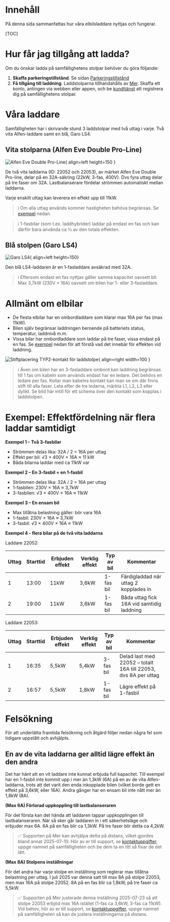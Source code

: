 # Innehåll

På denna sida sammanfattas hur våra elbilsladdare nyttjas och fungerar.

[TOC]

# Hur får jag tillgång att ladda?

Om du önskar ladda på samfällighetens stolpar behöver du göra följande:

1. **Skaffa parkeringstillstånd**. Se sidan [Parkeringstillstånd](./parkering.md#parkeringstillstand)
2. **Få tillgång till laddning**. Laddstolparna tillhandahålls av [Mer](https://se.mer.eco/). Skaffa ett konto, antingen via webben eller appen, och be [kundtjänst](https://se.mer.eco/mer/kontakta-oss/) att registrera dig på samfällighetens stolpar.

# Våra laddare

Samfälligheten har i skrivande stund 3 laddstolpar med två uttag i varje. Två vita Alfen-laddare samt en blå, Garo LS4.

## Vita stolparna (Alfen Eve Double Pro-Line)

![Alfen Eve Double Pro-Line](./img/alfen-eve-double-pro-line.png){ align=left height=150 }

De två vita laddarna (ID: 22052 och 22053), av märket Alfen Eve Double Pro-line, delar på en 32A-säkring (22kW, 3-fas, 400V). Dvs fyra uttag delar på tre faser om 32A. Lastbalanserare fördelar strömmen automatiskt mellan laddarna.

Varje enskilt uttag kan leverera en effekt upp till 11kW.

> ℹ️ Om alla uttag används kommer hastigheten behöva begränsas. Se [exempel](#exempel-effektfordelning-nar-flera-laddar-samtidigt) nedan.

> ℹ️ 1-fasbilar (som t.ex. laddhybrider) laddar på endast en fas och kan därför bara använda ca ⅓ av den totala effekten.

## Blå stolpen (Garo LS4)

![Garo LS4](./img/garo-ls4.jpg){ align=left height=150}

Den blå LS4-laddaren är en 1-fasladdare avsäkrad med 32A.

> ℹ️ Eftersom endast en fas nyttjas gäller samma kapacitet oavsett bil: Max 3,7kW (230V × 16A) oavsett om bilen har 1- eller 3-fasladdare.

# Allmänt om elbilar

- De flesta elbilar har en ombordladdare som klarar max 16A per fas (max 11kW).
- Bilen själv begränsar laddningen beroende på batteriets status, temperatur, laddnivå m.m.
- Vissa bilar har ombordladdare som laddar på tre faser, vissa endast på en fas. Se [exempel](#exempel-effektfordelning-nar-flera-laddar-samtidigt) nedan för att förstå vad det innebär för effekten vid laddning.

![Stiftplacering TYP2-kontakt för laddstolpe](./img/typ2-kontakt-stift.png){ align=right width=100 }

> ℹ️ Även om bilen har en 3-fasladdare ombord kan laddning begränsas till 1 fas om kabeln som används endast har en ledare. Det behövs en ledare per fas. Kollar man kabelns kontakt kan man se om där finns stift till alla faser. Leta efter de tre ledarna, märkta L1, L2, L3 eller dylikt. Se bild här intill för ett schema över den kontakt som kopplas i laddstolpen.

# Exempel: Effektfördelning när flera laddar samtidigt

**Exempel 1 – Två 3-fasbilar**

- Strömmen delas lika: 32A / 2 = 16A per uttag
- Effekt per bil: √3 × 400V × 16A ≈ 11 kW
- Båda bilarna laddar med ca 11kW var

**Exempel 2 – En 3-fasbil + en 1-fasbil**

- Strömmen delas lika: 32A / 2 = 16A per uttag
- 1-fasbilen: 230V × 16A ≈ 3,7kW
- 3-fasbilen: √3 × 400V × 16A ≈ 11kW

**Exempel 3 – En ensam bil**

- Max tillåtna belastning gäller: bör vara 16A
- 1-fasbil: 230V × 16A ≈ 3,7kW
- 3-fasbil: √3 × 400V × 16A ≈ 11kW

**Exempel 4 - flera bilar på de två vita laddarna**

Laddare 22052:

| Uttag | Starttid | Erbjuden effekt | Verklig effekt | Typ av bil | Kommentar |
|-------|----------|-----------------|---------------|------------|-----------|
| 1     | 13:00    | 11kW           | 3,6kW        | 1-fas bil  | Färdigladdad när uttag 2 kopplades in |
| 2     | 19:00    | 11kW           | 3,6kW        | 1-fas bil  | Båda uttag fick 16A vid samtidig laddning |

Laddare 22053:

| Uttag | Starttid | Erbjuden effekt | Verklig effekt | Typ av bil | Kommentar |
|-------|----------|-----------------|---------------|------------|-----------|
| 1     | 16:35    | 5,5kW          | 5,4kW        | 3-fas bil  | Delad last med 22052 – totalt 16A till 22053, dvs 8A per uttag |
| 2     | 16:57    | 5,5kW          | 1,8kW        | 1-fas bil  | Lägre effekt på 1-fasbil | 

# Felsökning

För att underlätta framtida felsökning och åtgärd följer nedan några fel som tidigare uppstått och avhjälpts.

## En av de vita laddarna ger alltid lägre effekt än den andra 

Det har hänt att en vit laddare inte kunnat erbjuda full kapacitet. Till exempel har en 1-fasbil inte kommit upp i mer än 1,3kW (6A) på en av de vita Alfen-laddarna, trots att det varit den enda inkopplade bilen (vilket borde gett en effekt på 3,6kW, eller 16A). Andra gånger har en ensam bil inte nått mer än 1,8kW (8A). 

**(Max 6A) Förlorad uppkoppling till lastbalanseraren**

För det första kan det hända att laddaren tappar uppkopplingen till lastbalanseraren. När så sker går laddaren in i ett säkerhetsläge och erbjuder max 6A. 6A på en fas blir ca 1,3kW. På tre faser blir detta ca 4,2kW.

> ✅ Supporten på Mer kan avhjälpa detta på distans, vilket gjordes bland annat 2025-07-10. Hör av er till support, se [kontaktuppgifter](https://se.mer.eco/mer/kontakta-oss/), uppge namnet på samfälligheten och be dem ta en titt så fixar de det lätt.

**(Max 8A) Stolpens inställningar**

För det andra har varje stolpe en inställning som reglerar max tillåtna belastning per uttag. I juli 2025 var denna satt till max 8A på stolpe 22053, men max 16A på stolpe 22052. 8A på en fas blir ca 1,8kW, på tre faser ca 5,5kW. 

> ✅ Supporten på Mer justerade denna inställning 2025-07-23 så att stolpe 22053 erbjöd max 16A istället (1-fas ca 3,6kW, 3-fas ca 11kW). Vid behov, hör av er till support, se [kontaktuppgifter](https://se.mer.eco/mer/kontakta-oss/), uppge namnet på samfälligheten så kan de justera inställningarna på distans.
